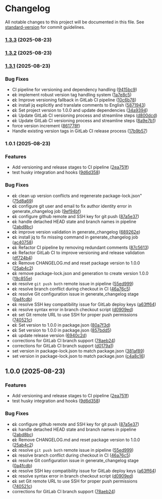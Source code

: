 # Changelog

All notable changes to this project will be documented in this file. See [standard-version](https://github.com/conventional-changelog/standard-version) for commit guidelines.

### [1.3.3](https://gitlab.com/adm.standev/cookiecutter-python-template/compare/v1.3.2...v1.3.3) (2025-08-23)

### [1.3.2](https://gitlab.com/adm.standev/cookiecutter-python-template/compare/v1.3.1...v1.3.2) (2025-08-23)

### [1.3.1](https://gitlab.com/adm.standev/cookiecutter-python-template/compare/v1.0.1...v1.3.1) (2025-08-23)


### Bug Fixes

* CI pipeline for versioning and dependency handling ([9415bc9](https://gitlab.com/adm.standev/cookiecutter-python-template/commit/9415bc9644b5b0c5b80b47e8405ecea0dc9b48bf))
* **ci:** implement robust version tag handling system ([1a7e8c5](https://gitlab.com/adm.standev/cookiecutter-python-template/commit/1a7e8c5df0269214e8c95a5cca3b9041ccf03efe))
* **ci:** Improve versioning fallback in GitLab CI pipeline ([10c6b78](https://gitlab.com/adm.standev/cookiecutter-python-template/commit/10c6b785ecfb7ea694e2079bcc55845cae06387c))
* **ci:** install jq explicitly and translate comments to English ([5871943](https://gitlab.com/adm.standev/cookiecutter-python-template/commit/5871943f38121e8d9cd5cc693d06a03879733796))
* **ci:** Set project version to 1.0.0 and update dependencies ([34a9394](https://gitlab.com/adm.standev/cookiecutter-python-template/commit/34a93949cd0756a95cbf846f683c0c0b9c7b6792))
* **ci:** Update GitLab CI versioning process and streamline steps ([d800dcd](https://gitlab.com/adm.standev/cookiecutter-python-template/commit/d800dcdc66491bee4746c65d1d16dcba0109931b))
* **ci:** Update GitLab CI versioning process and streamline steps ([8a9e7b1](https://gitlab.com/adm.standev/cookiecutter-python-template/commit/8a9e7b1eadf1cc1f248f469a2daf4f73ecdd4c56))
* force version increment ([861778f](https://gitlab.com/adm.standev/cookiecutter-python-template/commit/861778f58349827d5fab3e65085bc9725be5f878))
* Handle existing version tags in GitLab CI release process ([17b9b57](https://gitlab.com/adm.standev/cookiecutter-python-template/commit/17b9b57672215857154b234e339931b54147f44b))

### 1.0.1 (2025-08-23)


### Features

* Add versioning and release stages to CI pipeline ([2ea751f](https://gitlab.com/adm.standev/cookiecutter-python-template/commit/2ea751fc01c779b7543d88f1bd672c875af7aeff))
* test husky integration and hooks ([9d6d358](https://gitlab.com/adm.standev/cookiecutter-python-template/commit/9d6d3586e5e7e1ce564fdd679358662dbd7e89be))


### Bug Fixes

* **ci:** clean up version conflicts and regenerate package-lock.json" ([75d8a69](https://gitlab.com/adm.standev/cookiecutter-python-template/commit/75d8a693a154b8f425a0c38b70e8ed70cc6f026f))
* **ci:** configure git user and email to fix author identity error in generate_changelog job ([9ef94bf](https://gitlab.com/adm.standev/cookiecutter-python-template/commit/9ef94bf94af040ba3e886e8b8fa0ad20fcb375d2))
* **ci:** configure github remote and SSH key for git push ([87a5e37](https://gitlab.com/adm.standev/cookiecutter-python-template/commit/87a5e3707931f4b5cbb9b4d67e3e46b0d049622a))
* **ci:** handle detached HEAD state and branch names in pipeline ([2abd8bc](https://gitlab.com/adm.standev/cookiecutter-python-template/commit/2abd8bc1fd7ac32309a618f4da3add468b32347d))
* **ci:** improve version validation in generate_changelog ([689262e](https://gitlab.com/adm.standev/cookiecutter-python-template/commit/689262e2ff01f8e8954667446188f2b9768a5003))
* **ci:** install jq to fix missing command in generate_changelog job ([ac40758](https://gitlab.com/adm.standev/cookiecutter-python-template/commit/ac40758a88c194fe2931150546d4344717e0ad2c))
* **ci:** Refactor CI pipeline by removing redundant comments ([87c5613](https://gitlab.com/adm.standev/cookiecutter-python-template/commit/87c561389e71609b55425c6619744d8b55e30e0d))
* **ci:** Refactor GitLab CI to improve versioning and release validation ([df724b4](https://gitlab.com/adm.standev/cookiecutter-python-template/commit/df724b4ed4f80026f5fe06df40b9adbbfb346f3e))
* **ci:** Remove CHANGELOG.md and reset package version to 1.0.0 ([25ab4c2](https://gitlab.com/adm.standev/cookiecutter-python-template/commit/25ab4c2fb26d81d65ba09d5441dbf7bc328ac635))
* **ci:** remove package-lock.json and generation to create version 1.0.0 ([19c855e](https://gitlab.com/adm.standev/cookiecutter-python-template/commit/19c855e705997607ca578ad59b89277b8c67ef61))
* **ci:** resolve `git push both` remote issue in pipeline ([55ed999](https://gitlab.com/adm.standev/cookiecutter-python-template/commit/55ed9997807828f39b2e83ee0e4dbd511eb08603))
* **ci:** resolve branch conflict during checkout in CI ([46a76c5](https://gitlab.com/adm.standev/cookiecutter-python-template/commit/46a76c505078086468ceb7bfc431638b5d662b6b))
* **ci:** resolve Git configuration issue in generate_changelog stage ([0a4fcdb](https://gitlab.com/adm.standev/cookiecutter-python-template/commit/0a4fcdb3a883790728345f6963d78946551ae60f))
* **ci:** resolve SSH key compatibility issue for GitLab deploy keys ([a63ff64](https://gitlab.com/adm.standev/cookiecutter-python-template/commit/a63ff6457b2f7a3fa1743e224a678c28c2bdbbbc))
* **ci:** resolve syntax error in branch checkout script ([d0909ed](https://gitlab.com/adm.standev/cookiecutter-python-template/commit/d0909edc29cfb6c5e85149ea7d535ccf30178ce7))
* **ci:** set Git remote URL to use SSH for proper push permissions ([740521c](https://gitlab.com/adm.standev/cookiecutter-python-template/commit/740521cf7f4e7b3cf0d3b29645ac18e91219bd54))
* **ci:** Set version to 1.0.0 in package.json ([80a7f3d](https://gitlab.com/adm.standev/cookiecutter-python-template/commit/80a7f3dc21acf36284f94e8c8f2130bc791ce18f))
* **ci:** Set version to 1.0.0 in package.json ([857bdd5](https://gitlab.com/adm.standev/cookiecutter-python-template/commit/857bdd55edd3e8b0ba8e4929545afa18cbb250bc))
* **ci:** update release version ([6940c2d](https://gitlab.com/adm.standev/cookiecutter-python-template/commit/6940c2d0ebb7d132ae6f663fcad6e7c538b8e021))
* corrections for GitLab CI branch support ([78aeb24](https://gitlab.com/adm.standev/cookiecutter-python-template/commit/78aeb243441985bdffe7d2f77828c650ade29c87))
* corrections for GitLab CI branch support ([d0179a1](https://gitlab.com/adm.standev/cookiecutter-python-template/commit/d0179a1f2d2489542fb0151d729f4e9ec4c3b25a))
* set version in package-lock.json to match package.json ([381af89](https://gitlab.com/adm.standev/cookiecutter-python-template/commit/381af894ae7176d6d87f21aa0a272a08d4399ab9))
* set version in package-lock.json to match package.json ([c4a8c16](https://gitlab.com/adm.standev/cookiecutter-python-template/commit/c4a8c165e7f1ad2f0468e150db1390d86e98ea93))

## 1.0.0 (2025-08-23)


### Features

* Add versioning and release stages to CI pipeline ([2ea751f](https://gitlab.com/adm.standev/cookiecutter-python-template/commit/2ea751fc01c779b7543d88f1bd672c875af7aeff))
* test husky integration and hooks ([9d6d358](https://gitlab.com/adm.standev/cookiecutter-python-template/commit/9d6d3586e5e7e1ce564fdd679358662dbd7e89be))


### Bug Fixes

* **ci:** configure github remote and SSH key for git push ([87a5e37](https://gitlab.com/adm.standev/cookiecutter-python-template/commit/87a5e3707931f4b5cbb9b4d67e3e46b0d049622a))
* **ci:** handle detached HEAD state and branch names in pipeline ([2abd8bc](https://gitlab.com/adm.standev/cookiecutter-python-template/commit/2abd8bc1fd7ac32309a618f4da3add468b32347d))
* **ci:** Remove CHANGELOG.md and reset package version to 1.0.0 ([25ab4c2](https://gitlab.com/adm.standev/cookiecutter-python-template/commit/25ab4c2fb26d81d65ba09d5441dbf7bc328ac635))
* **ci:** resolve `git push both` remote issue in pipeline ([55ed999](https://gitlab.com/adm.standev/cookiecutter-python-template/commit/55ed9997807828f39b2e83ee0e4dbd511eb08603))
* **ci:** resolve branch conflict during checkout in CI ([46a76c5](https://gitlab.com/adm.standev/cookiecutter-python-template/commit/46a76c505078086468ceb7bfc431638b5d662b6b))
* **ci:** resolve Git configuration issue in generate_changelog stage ([0a4fcdb](https://gitlab.com/adm.standev/cookiecutter-python-template/commit/0a4fcdb3a883790728345f6963d78946551ae60f))
* **ci:** resolve SSH key compatibility issue for GitLab deploy keys ([a63ff64](https://gitlab.com/adm.standev/cookiecutter-python-template/commit/a63ff6457b2f7a3fa1743e224a678c28c2bdbbbc))
* **ci:** resolve syntax error in branch checkout script ([d0909ed](https://gitlab.com/adm.standev/cookiecutter-python-template/commit/d0909edc29cfb6c5e85149ea7d535ccf30178ce7))
* **ci:** set Git remote URL to use SSH for proper push permissions ([740521c](https://gitlab.com/adm.standev/cookiecutter-python-template/commit/740521cf7f4e7b3cf0d3b29645ac18e91219bd54))
* corrections for GitLab CI branch support ([78aeb24](https://gitlab.com/adm.standev/cookiecutter-python-template/commit/78aeb243441985bdffe7d2f77828c650ade29c87))
